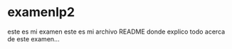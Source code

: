 # examenlp2
este es mi examen
este es mi archivo README donde explico todo acerca de este examen...

